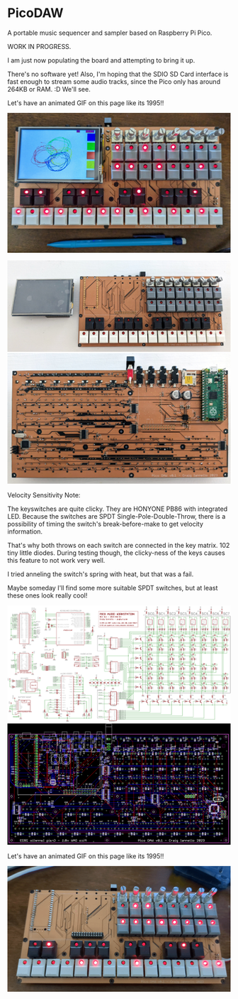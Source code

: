 # PicoDAW
A portable music sequencer and sampler based on Raspberry Pi Pico.  

WORK IN PROGRESS. 

I am just now populating the board and attempting to bring it up. 

There's no software yet! Also, I'm hoping that the SDIO SD Card interface is fast enough to stream
some audio tracks, since the Pico only has around 264KB or RAM. :D  We'll see.

Let's have an animated GIF on this page like its 1995!!

![LCD bring-up](https://github.com/caiannello/PicoDAW/blob/main/hardware/lcd_bringup.jpg)

![top](https://github.com/caiannello/PicoDAW/blob/main/hardware/WIP_Top.jpg)
![bottom](https://github.com/caiannello/PicoDAW/blob/main/hardware/WIP_Bottom.jpg)

Velocity Sensitivity Note:

The keyswitches are quite clicky. They are HONYONE PB86 with integrated LED. Because the switches are SPDT Single-Pole-Double-Throw,
there is a possibility of timing the switch's break-before-make to get velocity information.  

That's why both throws on each switch are connected in the key matrix. 102 tiny little diodes.
During testing though, the clicky-ness of the keys causes this feature to not work very well. 

I tried anneling the switch's spring with heat, but that was a fail. 

Maybe someday I'll find some more suitable SPDT switches, but at least these ones look really cool!

![schematic](https://github.com/caiannello/PicoDAW/blob/main/hardware/pico_daw_schematic_v0.1.png)
![layout](https://github.com/caiannello/PicoDAW/blob/main/hardware/pico_daw_layout_v0.1.png)

Let's have an animated GIF on this page like its 1995!!

![blinky](https://github.com/caiannello/PicoDAW/blob/main/hardware/pico_daw_leds.gif)